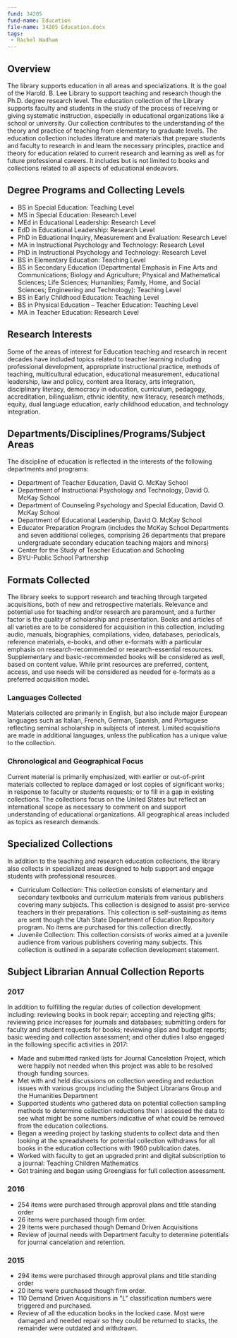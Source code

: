 ```yaml
---
fund: 34205
fund-name: Education
file-name: 34205 Education.docx
tags:
 - Rachel Wadham
---
```


## Overview

The library supports education in all areas and specializations. It is the goal of the Harold. B. Lee Library to support teaching and research though the Ph.D. degree research level. The education collection of the Library supports faculty and students in the study of the process of receiving or giving systematic instruction, especially in educational organizations like a school or university. Our collection contributes to the understanding of the theory and practice of teaching from elementary to graduate levels. The education collection includes literature and materials that prepare students and faculty to research in and learn the necessary principles, practice and theory for education related to current research and learning as well as for future professional careers. It includes but is not limited to books and collections related to all aspects of educational endeavors.

## Degree Programs and Collecting Levels

- BS in Special Education: Teaching Level
- MS in Special Education: Research Level
- MEd in Educational Leadership: Research Level
- EdD in Educational Leadership: Research Level
- PhD in Eduational Inquiry, Measurement and Evaluation: Research Level
- MA in Instructional Psychology and Technology: Research Level
- PhD in Instructional Psychology and Technology: Research Level
- BS in Elementary Education: Teaching Level
- BS in Secondary Education (Departmental Emphasis in Fine Arts and Communications; Biology and Agriculture; Physical and Mathematical Sciences; Life Sciences; Humanities; Family, Home, and Social Sciences; Engineering and Technology): Teaching Level
- BS in Early Childhood Education: Teaching Level
- BS in Physical Education – Teacher Education: Teaching Level
- MA in Teacher Education: Research Level

## Research Interests

Some of the areas of interest for Education teaching and research in recent decades have included topics related to teacher learning including professional development, appropriate instructional practice, methods of teaching, multicultural education, educational measurement, educational leadership, law and policy, content area literacy, arts integration, disciplinary literacy, democracy in education, curriculum, pedagogy, accreditation, bilingualism, ethnic identity, new literacy, research methods, equity, dual language education, early childhood education, and technology integration.

## Departments/<wbr>Disciplines/<wbr>Programs/<wbr>Subject Areas

The discipline of education is reflected in the interests of the following departments and programs:

- Department of Teacher Education, David O. McKay School
- Department of Instructional Psychology and Technology, David O. McKay School
- Department of Counseling Psychology and Special Education, David O. McKay School
- Department of Educational Leadership, David O. McKay School
- Educator Preparation Program (includes the McKay School Departments and seven additional colleges, comprising 26 departments that prepare undergraduate secondary education teaching majors and minors)
- Center for the Study of Teacher Education and Schooling
- BYU-Public School Partnership

## Formats Collected

The library seeks to support research and teaching through targeted acquisitions, both of new and retrospective materials. Relevance and potential use for teaching and/or research are paramount, and a further factor is the quality of scholarship and presentation. Books and articles of all varieties are to be considered for acquisition in this collection, including audio, manuals, biographies, compilations, video, databases, periodicals, reference materials, e-books, and other e-formats with a particular emphasis on research-recommended or research-essential resources. Supplementary and basic-recommended books will be considered as well, based on content value. While print resources are preferred, content, access, and use needs will be considered as needed for e-formats as a preferred acquisition model.

### Languages Collected

Materials collected are primarily in English, but also include major European languages such as Italian, French, German, Spanish, and Portuguese reflecting seminal scholarship in subjects of interest. Limited acquisitions are made in additional languages, unless the publication has a unique value to the collection.

### Chronological and Geographical Focus

Current material is primarily emphasized, with earlier or out-of-print materials collected to replace damaged or lost copies of significant works; in response to faculty or students requests; or to fill in a gap in existing collections. The collections focus on the United States but reflect an international scope as necessary to comment on and support understanding of educational organizations. All geographical areas included as topics as research demands.

## Specialized Collections

In addition to the teaching and research education collections, the library also collects in specialized areas designed to help support and engage students with professional resources.

- Curriculum Collection: This collection consists of elementary and secondary textbooks and curriculum materials from various publishers covering many subjects. This collection is designed to assist pre-service teachers in their preparations. This collection is self-sustaining as items are sent though the Utah State Department of Education Repository program. No items are purchased for this collection directly.
- Juvenile Collection: This collection consists of works aimed at a juvenile audience from various publishers covering many subjects. This collection is outlined in a separate collection development statement.

## Subject Librarian Annual Collection Reports

### 2017
In addition to fulfilling the regular duties of collection development including: reviewing books in book repair; accepting and rejecting gifts; reviewing price increases for journals and databases; submitting orders for faculty and student requests for books; reviewing slips and budget reports; basic weeding and collection assessment; and other duties I also engaged in the following specific activities in 2017:

- Made and submitted ranked lists for Journal Cancelation Project, which were happily not needed when this project was able to be resolved though funding sources.
- Met with and held discussions on collection weeding and reduction issues with various groups including the Subject Librarians Group and the Humanities Department
- Supported students who gathered data on potential collection sampling methods to determine collection reductions then I assessed the data to see what might be some numbers indicative of what could be removed from the education collections.  
- Began a weeding project by tasking students to collect data and then looking at the spreadsheets for potential collection withdraws for all books in the education collections with 1960 publication dates.
- Worked with faculty to get an upgraded print and digital subscription to a journal: Teaching Children Mathematics
- Got training and began using Greenglass for full collection assessment.


### 2016

- 254 items were purchased through approval plans and title standing order
- 26 items were purchased though firm order.
- 29 items were purchased though Demand Driven Acquisitions
- Review of journal needs with Department faculty to determine potentials for journal cancelation and retention.

### 2015

- 294 items were purchased through approval plans and title standing order
- 20 items were purchased though firm order.
- 110 Demand Driven Acquisitions in &quot;L&quot; classification numbers were triggered and purchased.
- Review of all the education books in the locked case. Most were damaged and needed repair so they could be returned to stacks, the remainder were outdated and withdrawn.
